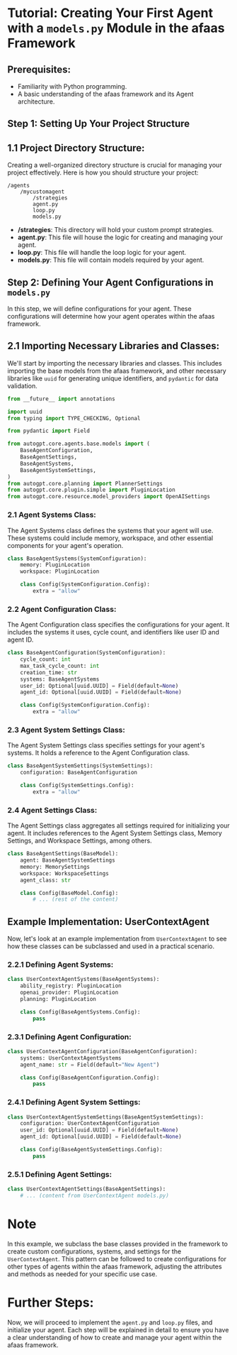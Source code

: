 # Tutorial: Creating Your First Agent with a `models.py` Module in the afaas Framework

## **Prerequisites:**

- Familiarity with Python programming.
- A basic understanding of the afaas framework and its Agent architecture.

## **Step 1: Setting Up Your Project Structure**

## **1.1 Project Directory Structure:**

Creating a well-organized directory structure is crucial for managing your project effectively. Here is how you should structure your project:

```plaintext
/agents
    /mycustomagent
        /strategies
        agent.py
        loop.py
        models.py
```

- **/strategies**: This directory will hold your custom prompt strategies.
- **agent.py**: This file will house the logic for creating and managing your agent.
- **loop.py**: This file will handle the loop logic for your agent.
- **models.py**: This file will contain models required by your agent.

## **Step 2: Defining Your Agent Configurations in `models.py`**

In this step, we will define configurations for your agent. These configurations will determine how your agent operates within the afaas framework.

## **2.1 Importing Necessary Libraries and Classes:**

We'll start by importing the necessary libraries and classes. This includes importing the base models from the afaas framework, and other necessary libraries like `uuid` for generating unique identifiers, and `pydantic` for data validation.

```python
from __future__ import annotations

import uuid
from typing import TYPE_CHECKING, Optional

from pydantic import Field

from autogpt.core.agents.base.models import (
    BaseAgentConfiguration,
    BaseAgentSettings,
    BaseAgentSystems,
    BaseAgentSystemSettings,
)
from autogpt.core.planning import PlannerSettings
from autogpt.core.plugin.simple import PluginLocation
from autogpt.core.resource.model_providers import OpenAISettings

```

### **2.1 Agent Systems Class:**

The Agent Systems class defines the systems that your agent will use. These systems could include memory, workspace, and other essential components for your agent's operation.

```python
class BaseAgentSystems(SystemConfiguration):
    memory: PluginLocation
    workspace: PluginLocation

    class Config(SystemConfiguration.Config):
        extra = "allow"
```

### **2.2 Agent Configuration Class:**

The Agent Configuration class specifies the configurations for your agent. It includes the systems it uses, cycle count, and identifiers like user ID and agent ID.

```python
class BaseAgentConfiguration(SystemConfiguration):
    cycle_count: int
    max_task_cycle_count: int
    creation_time: str
    systems: BaseAgentSystems
    user_id: Optional[uuid.UUID] = Field(default=None)
    agent_id: Optional[uuid.UUID] = Field(default=None)

    class Config(SystemConfiguration.Config):
        extra = "allow"
```

### **2.3 Agent System Settings Class:**

The Agent System Settings class specifies settings for your agent's systems. It holds a reference to the Agent Configuration class.

```python
class BaseAgentSystemSettings(SystemSettings):
    configuration: BaseAgentConfiguration

    class Config(SystemSettings.Config):
        extra = "allow"
```

### **2.4 Agent Settings Class:**

The Agent Settings class aggregates all settings required for initializing your agent. It includes references to the Agent System Settings class, Memory Settings, and Workspace Settings, among others.

```python
class BaseAgentSettings(BaseModel):
    agent: BaseAgentSystemSettings
    memory: MemorySettings
    workspace: WorkspaceSettings
    agent_class: str

    class Config(BaseModel.Config):
        # ... (rest of the content)
```

## **Example Implementation: UserContextAgent**

Now, let's look at an example implementation from `UserContextAgent` to see how these classes can be subclassed and used in a practical scenario.

### **2.2.1 Defining Agent Systems:**

```python
class UserContextAgentSystems(BaseAgentSystems):
    ability_registry: PluginLocation
    openai_provider: PluginLocation
    planning: PluginLocation

    class Config(BaseAgentSystems.Config):
        pass
```

### **2.3.1 Defining Agent Configuration:**

```python
class UserContextAgentConfiguration(BaseAgentConfiguration):
    systems: UserContextAgentSystems
    agent_name: str = Field(default="New Agent")

    class Config(BaseAgentConfiguration.Config):
        pass
```

### **2.4.1 Defining Agent System Settings:**

```python
class UserContextAgentSystemSettings(BaseAgentSystemSettings):
    configuration: UserContextAgentConfiguration
    user_id: Optional[uuid.UUID] = Field(default=None)
    agent_id: Optional[uuid.UUID] = Field(default=None)

    class Config(BaseAgentSystemSettings.Config):
        pass
```

### **2.5.1 Defining Agent Settings:**

```python
class UserContextAgentSettings(BaseAgentSettings):
    # ... (content from UserContextAgent models.py)
```

# Note

In this example, we subclass the base classes provided in the framework to create custom configurations, systems, and settings for the `UserContextAgent`. This pattern can be followed to create configurations for other types of agents within the afaas framework, adjusting the attributes and methods as needed for your specific use case.

# **Further Steps:**

Now, we will proceed to implement the `agent.py` and `loop.py` files, and initialize your agent. Each step will be explained in detail to ensure you have a clear understanding of how to create and manage your agent within the afaas framework.
